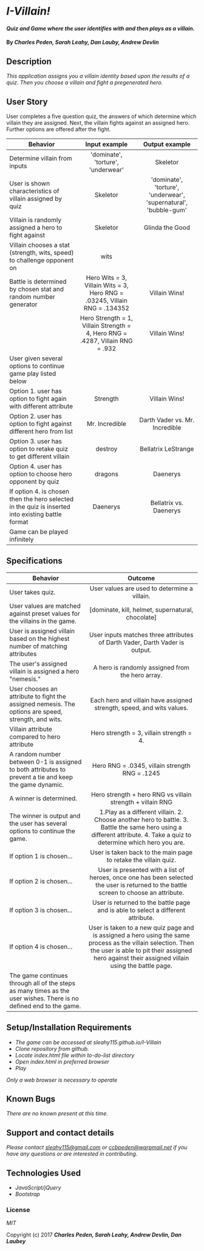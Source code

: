 # _I-Villain!_

#### _Quiz and Game where the user identifies with and then plays as a villain._

#### By _**Charles Peden, Sarah Leahy, Dan Lauby, Andrew Devlin**_

## Description

_This application assigns you a villain identity based upon the results of a quiz.  Then you choose a villain and fight a pregenerated hero._

## User Story
User completes a five question quiz, the answers of which determine which villain they are assigned. Next, the villain fights against an assigned hero. Further options are offered after the fight.

| Behavior                                              |   Input example   |  Output example |
|-------------------------------------------------------|:-----------------:|:---------------:|
| Determine villain from inputs | 'dominate', 'torture', 'underwear'  | Skeletor |
| User is shown characteristics of villain assigned by quiz | Skeletor  | 'dominate', 'torture', 'underwear', 'supernatural', 'bubble-gum'|
| Villain is randomly assigned a hero to fight against  | Skeletor | Glinda the Good |  
| Villain chooses a stat (strength, wits, speed) to challenge opponent on  | wits  | |  
| Battle is determined by chosen stat and random number generator |  Hero Wits = 3, Villain Wits = 3, Hero RNG = .03245, Villain RNG = .134352 | Villain Wins! |
||Hero Strength = 1, Villain Strength = 4, Hero RNG = .4287, Villain RNG = .932 | Villain Wins! |
| User  given several options to continue game play listed below|
| Option 1. user has option to fight again with different attribute  | Strength | Villain Wins! |
| Option 2. user has option to fight against different hero from list | Mr. Incredible | Darth Vader vs. Mr. Incredible |
| Option 3. user has option to retake quiz to get different villain | destroy | Bellatrix LeStrange |
| Option 4. user has option to choose hero opponent by quiz | dragons | Daenerys |
| If option 4. is chosen then the hero selected in the quiz is inserted into existing battle format | Daenerys | Bellatrix vs. Daenerys |
| Game can be played infinitely |

## Specifications

| Behavior                                              |   Outcome   |
|-------------------------------------------------------|:-----------------:|   
| User takes quiz.| User values are used to determine a villain.|
| User values are matched against preset values for the villains in the game.| [dominate, kill, helmet, supernatural, chocolate]|
| User is assigned villain based on the highest number of matching attributes | User inputs matches three attributes of Darth Vader, Darth Vader is output.|
|The user's assigned villain is assigned a hero "nemesis." | A hero is randomly assigned from the hero array.|
|User chooses an attribute to fight the assigned nemesis. The options are speed, strength, and wits. | Each hero and villain have assigned strength, speed, and wits values.|
|Villain attribute compared to hero attribute| Hero strength = 3, villain strength = 4.|
|A random number between 0-1 is assigned to both attributes to prevent a tie and keep the game dynamic.| Hero RNG = .0345, villain strength RNG = .1245|
|A winner is determined.| Hero strength + hero RNG vs villain strength + villain RNG|
|The winner is output and the user has several options to continue the game.| 1.Play as a different villain. 2. Choose another hero to battle. 3. Battle the same hero using a different attribute. 4. Take a quiz to determine which hero you are.|
|If option 1 is chosen...| User is taken back to the main page to retake the villain quiz.|
|If option 2 is chosen...| User is presented with a list of heroes, once one has been selected the user is returned to the battle screen to choose an attribute.|
|If option 3 is chosen...| User is returned to the battle page and is able to select a different attribute.|
|If option 4 is chosen...| User is taken to a new quiz page and is assigned a hero using the same process as the villain selection. Then the user is able to pit their assigned hero against their assigned villain using the battle page.|
|The game continues through all of the steps as many times as the user wishes. There is no defined end to the game.|



## Setup/Installation Requirements

* _The game can be accessed at sleahy115.github.io/I-Villain_
* _Clone repository from github._
* _Locate index.html file within to-do-list directory_
* _Open index.html in preferred browser_
* _Play_

_Only a web browser is necessary to operate_

## Known Bugs

_There are no known present at this time._

## Support and contact details

_Please contact sleahy115@gmail.com or ccbpeden@warpmail.net  if you have any questions or are interested in contributing._

## Technologies Used

* _JavaScript/jQuery_
* _Bootstrap_

### License

*MIT*

Copyright (c) 2017 **_Charles Peden, Sarah Leahy, Andrew Devlin, Dan Laubey_**
